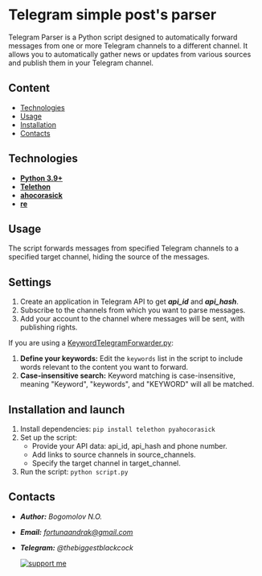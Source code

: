# Telegram simple post's parser
Telegram Parser is a Python script designed to automatically forward messages from one or more Telegram channels to a different channel. It allows you to automatically gather news or updates from various sources and publish them in your Telegram channel.

## Content
- [Technologies](#Technologies)
- [Usage](#Usage)
- [Installation](#Installation-and-launch)
- [Contacts](#Contacts)

## Technologies
- **[Python 3.9+](https://www.python.org/)**
- **[Telethon](https://docs.telethon.dev/en/stable/)**
- **[ahocorasick](https://pypi.org/project/pyahocorasick/)**
- **[re](https://docs.python.org/3/library/re.html)**
  
## Usage
The script forwards messages from specified Telegram channels to a specified target channel, hiding the source of the messages.

## Settings
1. Create an application in Telegram API to get ***api_id*** and ***api_hash***.
2. Subscribe to the channels from which you want to parse messages.
3. Add your account to the channel where messages will be sent, with publishing rights.

If you are using a [KeywordTelegramForwarder.py](https://github.com/TiKVaWeb/telegram-keyword-filter-forwarder/blob/main/KeywordTelegramForwarder.py):
1.  **Define your keywords:**  Edit the `keywords` list in the script to include words relevant to the content you want to forward.
2.  **Case-insensitive search:** Keyword matching is case-insensitive, meaning "Keyword", "keywords", and "KEYWORD" will all be matched.

## Installation and launch
1. Install dependencies:
   `pip install telethon pyahocorasick`
3. Set up the script:
   * Provide your API data: api_id, api_hash and phone number.
   * Add links to source channels in source_channels.
   * Specify the target channel in target_channel.
4. Run the script:
   `python script.py`

## Contacts
* ___Author:___ *Bogomolov N.O.*
* ___Email:___ *fortunaandrak@gmail.com*
* ___Telegram:___ *@thebiggestblackcock*

   [![support me](https://camo.githubusercontent.com/0b448aabee402aaf7b3b256ae471e7dc66bcf174fad7d6bb52b27138b2364e47/68747470733a2f2f7777772e6275796d6561636f666665652e636f6d2f6173736574732f696d672f637573746f6d5f696d616765732f6f72616e67655f696d672e706e67)](https://www.donationalerts.com/r/tikva_web)
